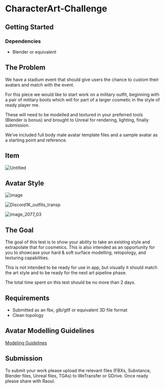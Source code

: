 # CharacterArt-Challenge

## Getting Started

### Dependencies

- Blender or equivalent

## The Problem

We have a stadium event that should give users the chance to custom their avatars and match with the event. 

For this piece we would like to start work on a military outfit, beginning with a pair of military boots which will for part of a larger cosmetic in the style of ready player me.

These will need to be modelled and textured in your preferred tools (Blender is bonus) and brought to Unreal for rendering, lighting, finally submission.

We’ve included full body male avatar template files and a sample avatar as a starting point and reference.

## Item

![Untitled](https://user-images.githubusercontent.com/33485538/170459802-758a4fb8-813d-45a3-a32d-e0fa25286902.png)

## Avatar Style
![image](https://user-images.githubusercontent.com/33485538/170460055-4b619fd7-2c7b-487a-9919-1d86861cc788.png)

![Discord1K_outfits_transp](https://user-images.githubusercontent.com/33485538/170460593-fd81e5a8-1e9a-4a2e-9e35-6192fd2204f2.png)

![image_2077_03](https://user-images.githubusercontent.com/33485538/170460163-bd984e4a-617b-4d96-94b4-9ebc2d503777.png)

## The Goal

The goal of this test is to show your ability to take an existing style and extrapolate that for cosmetics. This is also intended as an opportunity for you to showcase your hard & soft surface modelling, retopology, and texturing capabilities.


This is not intended to be ready for use in app, but visually it should match the art style and to be ready for the next art pipeline phase.

The total time spent on this test should be no more than 2 days.

## Requirements

- Submitted as an fbx, glb/gltf or equivalent 3D file format
- Clean topology

## Avatar Modelling Guidelines

[Modeling Guidelines](https://www.notion.so/Modeling-Guidelines-c55581a711334a0182acb3077d308ab6)

## Submission

To submit your work please upload the relevant files (FBXs, Substance, Blender files, Unreal files, TGAs) to WeTransfer or GDrive. Once ready please share with Raoul.
 
